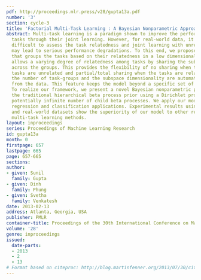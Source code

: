 ```yaml
---
pdf: http://proceedings.mlr.press/v28/gupta13a.pdf
number: '3'
section: cycle-3
title: 'Factorial Multi-Task Learning : A Bayesian Nonparametric Approach'
abstract: Multi-task learning is a paradigm shown to improve the performance of related
  tasks through their joint learning. However, for real-world data, it is usually
  difficult to assess the task relatedness and joint learning with unrelated tasks
  may lead to serious performance degradations. To this end, we propose a framework
  that groups the tasks based on their relatedness in a low dimensional subspace and
  allows a varying degree of relatedness among tasks by sharing the subspace bases
  across the groups. This provides the flexibility of no sharing when two sets of
  tasks are unrelated and partial/total sharing when the tasks are related. Importantly,
  the number of task-groups and the subspace dimensionality are automatically inferred
  from the data. This feature keeps the model beyond a specific set of parameters.
  To realize our framework, we present a novel Bayesian nonparametric prior that extends
  the traditional hierarchical beta process prior using a Dirichlet process to permit
  potentially infinite number of child beta processes. We apply our model for multi-task
  regression and classification applications. Experimental results using several synthetic
  and real-world datasets show the superiority of our model to other recent state-of-the-art
  multi-task learning methods.
layout: inproceedings
series: Proceedings of Machine Learning Research
id: gupta13a
month: 0
firstpage: 657
lastpage: 665
page: 657-665
sections: 
author:
- given: Sunil
  family: Gupta
- given: Dinh
  family: Phung
- given: Svetha
  family: Venkatesh
date: 2013-02-13
address: Atlanta, Georgia, USA
publisher: PMLR
container-title: Proceedings of the 30th International Conference on Machine Learning
volume: '28'
genre: inproceedings
issued:
  date-parts:
  - 2013
  - 2
  - 13
# Format based on citeproc: http://blog.martinfenner.org/2013/07/30/citeproc-yaml-for-bibliographies/
---
```

